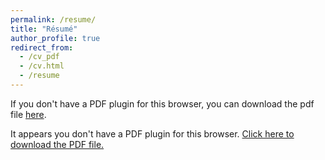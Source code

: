 ```yaml
---
permalink: /resume/
title: "Résumé"
author_profile: true
redirect_from: 
  - /cv_pdf
  - /cv.html
  - /resume
---
```

If you don't have a PDF plugin for this browser, you can download the pdf file [here](https://www.adtma.pw/assets/pdfs/AdiatmaResume.pdf).

<object data="https://www.adtma.pw/assets/pdfs/AdiatmaResume.pdf" type="application/pdf" width="100%" style="height:50vh;">
  <p>It appears you don't have a PDF plugin for this browser.
  <a href="https://www.adtma.pw/assets/pdfs/AdiatmaResume.pdf">Click here to download the PDF file.</a></p>
</object>